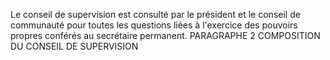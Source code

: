 Le conseil de supervision est consulté par le président et le conseil de communauté pour toutes les questions liées à l'exercice des pouvoirs propres conférés au secrétaire permanent.
PARAGRAPHE 2
COMPOSITION DU CONSEIL DE SUPERVISION